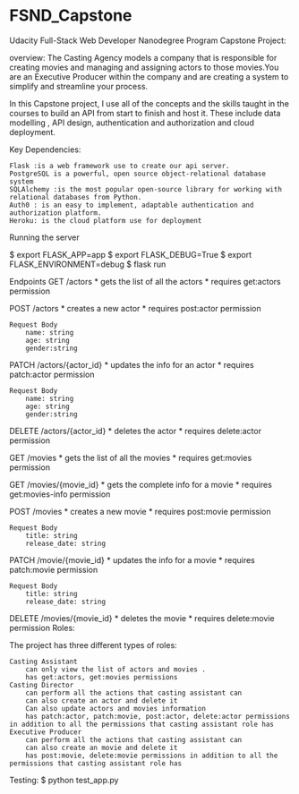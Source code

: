 # FSND_Capstone

Udacity Full-Stack Web Developer Nanodegree Program Capstone Project:

overview: The Casting Agency models a company that is responsible for creating movies and managing and assigning actors to those movies.You are an Executive Producer within the company and are creating a system to simplify and streamline your process.

In this Capstone project, I use all of the concepts and the skills taught in the courses to build an API from start to finish and host it. These include data modelling , API design, authentication and authorization and cloud deployment.

Key Dependencies:

    Flask :is a web framework use to create our api server.
    PostgreSQL is a powerful, open source object-relational database system
    SQLAlchemy :is the most popular open-source library for working with relational databases from Python.
    Auth0 : is an easy to implement, adaptable authentication and authorization platform.
    Heroku: is the cloud platform use for deployment

Running the server

$ export FLASK_APP=app $ export FLASK_DEBUG=True $ export FLASK_ENVIRONMENT=debug $ flask run

Endpoints GET /actors * gets the list of all the actors * requires get:actors permission

POST /actors * creates a new actor * requires post:actor permission

    Request Body
        name: string
        age: string
        gender:string

PATCH /actors/{actor_id} * updates the info for an actor * requires patch:actor permission

    Request Body
        name: string
        age: string
        gender:string

DELETE /actors/{actor_id} * deletes the actor * requires delete:actor permission

GET /movies * gets the list of all the movies * requires get:movies permission

GET /movies/{movie_id} * gets the complete info for a movie * requires get:movies-info permission

POST /movies * creates a new movie * requires post:movie permission

    Request Body
        title: string
        release_date: string

PATCH /movie/{movie_id} * updates the info for a movie * requires patch:movie permission

    Request Body
        title: string
        release_date: string

DELETE /movies/{movie_id} * deletes the movie * requires delete:movie permission Roles:

The project has three different types of roles:

    Casting Assistant
        can only view the list of actors and movies .
        has get:actors, get:movies permissions
    Casting Director
        can perform all the actions that casting assistant can
        can also create an actor and delete it
        Can also update actors and movies information
        has patch:actor, patch:movie, post:actor, delete:actor permissions in addition to all the permissions that casting assistant role has
    Executive Producer
        can perform all the actions that casting assistant can
        can also create an movie and delete it
        has post:movie, delete:movie permissions in addition to all the permissions that casting assistant role has

Testing: $ python test_app.py
 
